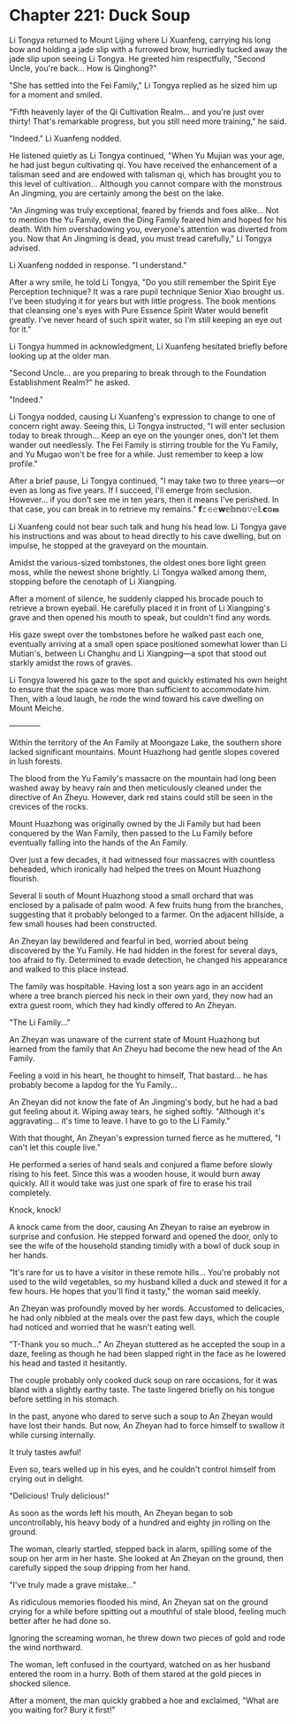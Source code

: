 # Chapter 221: Duck Soup

Li Tongya returned to Mount Lijing where Li Xuanfeng, carrying his long bow and holding a jade slip with a furrowed brow, hurriedly tucked away the jade slip upon seeing Li Tongya. He greeted him respectfully, "Second Uncle, you're back... How is Qinghong?"

"She has settled into the Fei Family," Li Tongya replied as he sized him up for a moment and smiled.

"Fifth heavenly layer of the Qi Cultivation Realm... and you're just over thirty! That's remarkable progress, but you still need more training," he said.

"Indeed." Li Xuanfeng nodded.

He listened quietly as Li Tongya continued, "When Yu Mujian was your age, he had just begun cultivating qi. You have received the enhancement of a talisman seed and are endowed with talisman qi, which has brought you to this level of cultivation... Although you cannot compare with the monstrous An Jingming, you are certainly among the best on the lake.

"An Jingming was truly exceptional, feared by friends and foes alike... Not to mention the Yu Family, even the Ding Family feared him and hoped for his death. With him overshadowing you, everyone's attention was diverted from you. Now that An Jingming is dead, you must tread carefully," Li Tongya advised.

Li Xuanfeng nodded in response. "I understand."

After a wry smile, he told Li Tongya, "Do you still remember the Spirit Eye Perception technique? It was a rare pupil technique Senior Xiao brought us. I've been studying it for years but with little progress. The book mentions that cleansing one's eyes with Pure Essence Spirit Water would benefit greatly. I've never heard of such spirit water, so I'm still keeping an eye out for it."

Li Tongya hummed in acknowledgment, Li Xuanfeng hesitated briefly before looking up at the older man.

"Second Uncle... are you preparing to break through to the Foundation Establishment Realm?" he asked.

"Indeed."

Li Tongya nodded, causing Li Xuanfeng's expression to change to one of concern right away. Seeing this, Li Tongya instructed, "I will enter seclusion today to break through... Keep an eye on the younger ones, don't let them wander out needlessly. The Fei Family is stirring trouble for the Yu Family, and Yu Mugao won't be free for a while. Just remember to keep a low profile."

After a brief pause, Li Tongya continued, "I may take two to three years—or even as long as five years. If I succeed, I'll emerge from seclusion. However... if you don't see me in ten years, then it means I've perished. In that case, you can break in to retrieve my remains."
𝗳𝚛𝚎𝚎𝘄𝕖𝕓𝕟𝕠𝚟𝚎𝕝.𝗰𝕠𝐦

Li Xuanfeng could not bear such talk and hung his head low. Li Tongya gave his instructions and was about to head directly to his cave dwelling, but on impulse, he stopped at the graveyard on the mountain.

Amidst the various-sized tombstones, the oldest ones bore light green moss, while the newest shone brightly. Li Tongya walked among them, stopping before the cenotaph of Li Xiangping.

After a moment of silence, he suddenly clapped his brocade pouch to retrieve a brown eyeball. He carefully placed it in front of Li Xiangping's grave and then opened his mouth to speak, but couldn't find any words.

His gaze swept over the tombstones before he walked past each one, eventually arriving at a small open space positioned somewhat lower than Li Mutian's, between Li Changhu and Li Xiangping—a spot that stood out starkly amidst the rows of graves.

Li Tongya lowered his gaze to the spot and quickly estimated his own height to ensure that the space was more than sufficient to accommodate him. Then, with a loud laugh, he rode the wind toward his cave dwelling on Mount Meiche.

————

Within the territory of the An Family at Moongaze Lake, the southern shore lacked significant mountains. Mount Huazhong had gentle slopes covered in lush forests.

The blood from the Yu Family's massacre on the mountain had long been washed away by heavy rain and then meticulously cleaned under the directive of An Zheyu. However, dark red stains could still be seen in the crevices of the rocks.

Mount Huazhong was originally owned by the Ji Family but had been conquered by the Wan Family, then passed to the Lu Family before eventually falling into the hands of the An Family.

Over just a few decades, it had witnessed four massacres with countless beheaded, which ironically had helped the trees on Mount Huazhong flourish.

Several li south of Mount Huazhong stood a small orchard that was enclosed by a palisade of palm wood. A few fruits hung from the branches, suggesting that it probably belonged to a farmer. On the adjacent hillside, a few small houses had been constructed.

An Zheyan lay bewildered and fearful in bed, worried about being discovered by the Yu Family. He had hidden in the forest for several days, too afraid to fly. Determined to evade detection, he changed his appearance and walked to this place instead.

The family was hospitable. Having lost a son years ago in an accident where a tree branch pierced his neck in their own yard, they now had an extra guest room, which they had kindly offered to An Zheyan.

"The Li Family..."

An Zheyan was unaware of the current state of Mount Huazhong but learned from the family that An Zheyu had become the new head of the An Family.

Feeling a void in his heart, he thought to himself, That bastard... he has probably become a lapdog for the Yu Family...

An Zheyan did not know the fate of An Jingming's body, but he had a bad gut feeling about it. Wiping away tears, he sighed softly. "Although it's aggravating... it's time to leave. I have to go to the Li Family."

With that thought, An Zheyan's expression turned fierce as he muttered, "I can't let this couple live."

He performed a series of hand seals and conjured a flame before slowly rising to his feet. Since this was a wooden house, it would burn away quickly. All it would take was just one spark of fire to erase his trail completely.

Knock, knock!

A knock came from the door, causing An Zheyan to raise an eyebrow in surprise and confusion. He stepped forward and opened the door, only to see the wife of the household standing timidly with a bowl of duck soup in her hands.

"It's rare for us to have a visitor in these remote hills... You're probably not used to the wild vegetables, so my husband killed a duck and stewed it for a few hours. He hopes that you'll find it tasty," the woman said meekly.

An Zheyan was profoundly moved by her words. Accustomed to delicacies, he had only nibbled at the meals over the past few days, which the couple had noticed and worried that he wasn't eating well.

"T-Thank you so much..." An Zheyan stuttered as he accepted the soup in a daze, feeling as though he had been slapped right in the face as he lowered his head and tasted it hesitantly.

The couple probably only cooked duck soup on rare occasions, for it was bland with a slightly earthy taste. The taste lingered briefly on his tongue before settling in his stomach.

In the past, anyone who dared to serve such a soup to An Zheyan would have lost their hands. But now, An Zheyan had to force himself to swallow it while cursing internally.

It truly tastes awful!

Even so, tears welled up in his eyes, and he couldn't control himself from crying out in delight.

"Delicious! Truly delicious!"

As soon as the words left his mouth, An Zheyan began to sob uncontrollably, his heavy body of a hundred and eighty jin rolling on the ground.

The woman, clearly startled, stepped back in alarm, spilling some of the soup on her arm in her haste. She looked at An Zheyan on the ground, then carefully sipped the soup dripping from her hand.

"I've truly made a grave mistake..."

As ridiculous memories flooded his mind, An Zheyan sat on the ground crying for a while before spitting out a mouthful of stale blood, feeling much better after he had done so.

Ignoring the screaming woman, he threw down two pieces of gold and rode the wind northward.

The woman, left confused in the courtyard, watched on as her husband entered the room in a hurry. Both of them stared at the gold pieces in shocked silence.

After a moment, the man quickly grabbed a hoe and exclaimed, "What are you waiting for? Bury it first!"
